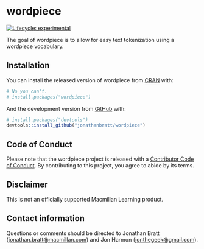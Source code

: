 
<!-- README.md is generated from README.Rmd. Please edit that file -->
# wordpiece

<!-- badges: start -->
[![Lifecycle: experimental](https://img.shields.io/badge/lifecycle-experimental-orange.svg)](https://lifecycle.r-lib.org/articles/stages.html#experimental) <!-- badges: end -->

The goal of wordpiece is to allow for easy text tokenization using a wordpiece vocabulary.

## Installation

You can install the released version of wordpiece from [CRAN](https://CRAN.R-project.org) with:

``` r
# No you can't.
# install.packages("wordpiece")
```

And the development version from [GitHub](https://github.com/) with:

``` r
# install.packages("devtools")
devtools::install_github("jonathanbratt/wordpiece")
```

## Code of Conduct

Please note that the wordpiece project is released with a [Contributor Code of Conduct](https://contributor-covenant.org/version/2/0/CODE_OF_CONDUCT.html). By contributing to this project, you agree to abide by its terms.

## Disclaimer

This is not an officially supported Macmillan Learning product.

## Contact information

Questions or comments should be directed to Jonathan Bratt (<jonathan.bratt@macmillan.com>) and Jon Harmon (<jonthegeek@gmail.com>).
